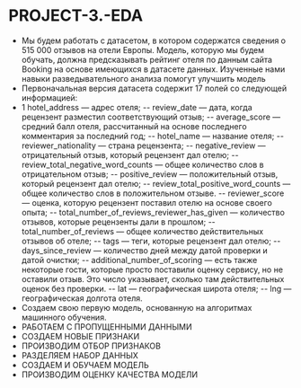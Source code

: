 # PROJECT-3.-EDA
- Мы будем работать с датасетом, в котором содержатся сведения о 515 000 отзывов на отели Европы. Модель, которую мы будем обучать, должна предсказывать рейтинг отеля по данным сайта Booking на основе имеющихся в датасете данных. Изученные нами навыки разведывательного анализа помогут улучшить модель
- Первоначальная версия датасета содержит 17 полей со следующей информацией:
- 1 hotel_address — адрес отеля;
-- review_date — дата, когда рецензент разместил соответствующий отзыв;
-- average_score — средний балл отеля, рассчитанный на основе последнего комментария за последний год;
-- hotel_name — название отеля;
-- reviewer_nationality — страна рецензента;
-- negative_review — отрицательный отзыв, который рецензент дал отелю;
-- review_total_negative_word_counts — общее количество слов в отрицательном отзыв;
-- positive_review — положительный отзыв, который рецензент дал отелю;
-- review_total_positive_word_counts — общее количество слов в положительном отзыве.
-- reviewer_score — оценка, которую рецензент поставил отелю на основе своего опыта;
-- total_number_of_reviews_reviewer_has_given — количество отзывов, которые рецензенты дали в прошлом;
-- total_number_of_reviews — общее количество действительных отзывов об отеле;
-- tags — теги, которые рецензент дал отелю;
-- days_since_review — количество дней между датой проверки и датой очистки;
-- additional_number_of_scoring — есть также некоторые гости, которые просто поставили оценку сервису, но не оставили отзыв. Это число указывает, сколько там действительных оценок без проверки.
-- lat — географическая широта отеля;
-- lng — географическая долгота отеля.
- Создаем свою первую модель, основанную на алгоритмах машинного обучения.
- РАБОТАЕМ С ПРОПУЩЕННЫМИ ДАННЫМИ
- СОЗДАЕМ НОВЫЕ ПРИЗНАКИ
- ПРОИЗВОДИМ ОТБОР ПРИЗНАКОВ
- РАЗДЕЛЯЕМ НАБОР ДАННЫХ
- СОЗДАЕМ И ОБУЧАЕМ МОДЕЛЬ
- ПРОИЗВОДИМ ОЦЕНКУ КАЧЕСТВА МОДЕЛИ
